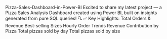 Pizza-Sales-Dashboard-in-Power-BI
Excited to share my latest project — a Pizza Sales Analysis Dashboard created using Power BI, built on insights generated from pure SQL queries! 🔍  ✅ Key Highlights:  Total Orders &amp; Revenue Best-selling Sizes Hourly Order Trends Revenue Contribution by Pizza Total pizzas sold by day  Total pizzas sold by size 

